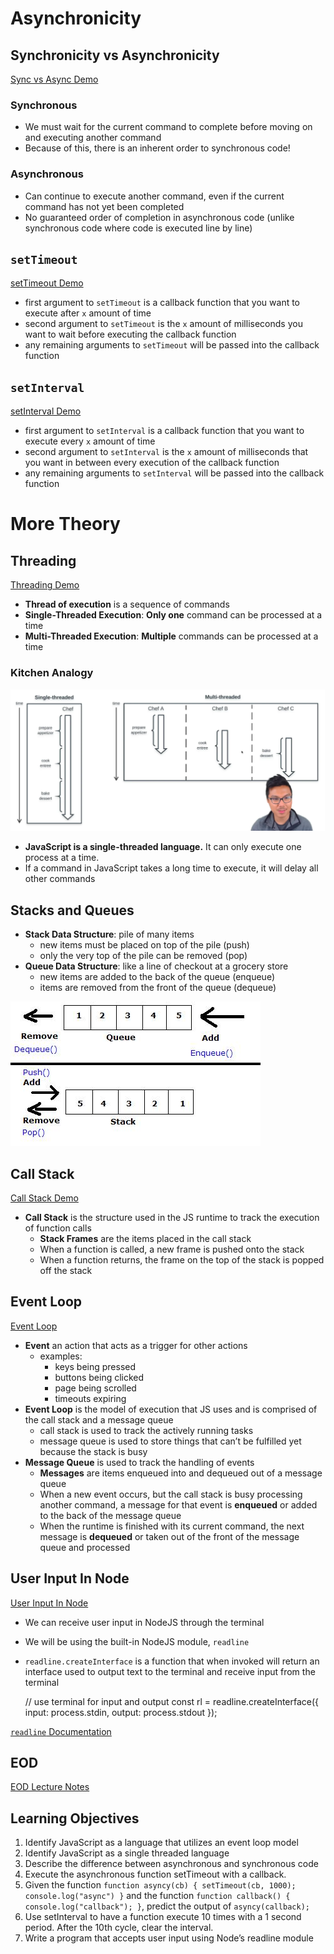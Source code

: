 Asynchronicity
==============

Synchronicity vs Asynchronicity
-------------------------------

[Sync vs Async Demo](./sync_vs_async.js)

### Synchronous

-   We must wait for the current command to complete before moving on and executing another command
-   Because of this, there is an inherent order to synchronous code!

### Asynchronous

-   Can continue to execute another command, even if the current command has not yet been completed
-   No guaranteed order of completion in asynchronous code (unlike synchronous code where code is executed line by line)

`setTimeout`
------------

[setTimeout Demo](./setTimeout.js)

-   first argument to `setTimeout` is a callback function that you want to execute after `x` amount of time
-   second argument to `setTimeout` is the `x` amount of milliseconds you want to wait before executing the callback function
-   any remaining arguments to `setTimeout` will be passed into the callback function

`setInterval`
-------------

[setInterval Demo](./setInterval.js)

-   first argument to `setInterval` is a callback function that you want to execute every `x` amount of time
-   second argument to `setInterval` is the `x` amount of milliseconds that you want in between every execution of the callback function
-   any remaining arguments to `setInterval` will be passed into the callback function

More Theory
===========

Threading
---------

[Threading Demo](./threading.js)

-   **Thread of execution** is a sequence of commands
-   **Single-Threaded Execution**: **Only one** command can be processed at a time
-   **Multi-Threaded Execution**: **Multiple** commands can be processed at a time

### Kitchen Analogy

![Single vs Multi Threading Kitchen Analogy](./single_vs_multi_threading.png)

-   **JavaScript is a single-threaded language.** It can only execute one process at a time.
-   If a command in JavaScript takes a long time to execute, it will delay all other commands

Stacks and Queues
-----------------

-   **Stack Data Structure**: pile of many items
    -   new items must be placed on top of the pile (push)
    -   only the very top of the pile can be removed (pop)
-   **Queue Data Structure**: like a line of checkout at a grocery store
    -   new items are added to the back of the queue (enqueue)
    -   items are removed from the front of the queue (dequeue)

![Stack vs Queue](./stack_vs_queue.png)

Call Stack
----------

[Call Stack Demo](./call_stack.js)

-   **Call Stack** is the structure used in the JS runtime to track the execution of function calls
    -   **Stack Frames** are the items placed in the call stack
    -   When a function is called, a new frame is pushed onto the stack
    -   When a function returns, the frame on the top of the stack is popped off the stack

Event Loop
----------

[Event Loop](./event_loop.js)

-   **Event** an action that acts as a trigger for other actions
    -   examples:
        -   keys being pressed
        -   buttons being clicked
        -   page being scrolled
        -   timeouts expiring
-   **Event Loop** is the model of execution that JS uses and is comprised of the call stack and a message queue
    -   call stack is used to track the actively running tasks
    -   message queue is used to store things that can’t be fulfilled yet because the stack is busy
-   **Message Queue** is used to track the handling of events
    -   **Messages** are items enqueued into and dequeued out of a message queue
    -   When a new event occurs, but the call stack is busy processing another command, a message for that event is **enqueued** or added to the back of the message queue
    -   When the runtime is finished with its current command, the next message is **dequeued** or taken out of the front of the message queue and processed

User Input In Node
------------------

[User Input In Node](./user_input_in_node.js)

-   We can receive user input in NodeJS through the terminal
-   We will be using the built-in NodeJS module, `readline`
-   `readline.createInterface` is a function that when invoked will return an interface used to output text to the terminal and receive input from the terminal

    // use terminal for input and output const rl = readline.createInterface({ input: process.stdin, output: process.stdout });

[`readline` Documentation](https://nodejs.org/api/readline.html)

EOD
---

[EOD Lecture Notes](./eod.js)

Learning Objectives
-------------------

1.  Identify JavaScript as a language that utilizes an event loop model
2.  Identify JavaScript as a single threaded language
3.  Describe the difference between asynchronous and synchronous code
4.  Execute the asynchronous function setTimeout with a callback.
5.  Given the function `function asyncy(cb) { setTimeout(cb, 1000); console.log("async") }` and the function `function callback() { console.log("callback"); }`, predict the output of `asyncy(callback);`
6.  Use setInterval to have a function execute 10 times with a 1 second period. After the 10th cycle, clear the interval.
7.  Write a program that accepts user input using Node’s readline module
